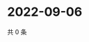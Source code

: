 # 2022-09-06

共 0 条

<!-- BEGIN WEIBO -->
<!-- 最后更新时间 Tue Sep 06 2022 03:13:29 GMT+0800 (China Standard Time) -->

<!-- END WEIBO -->
